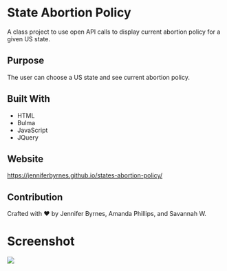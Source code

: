 # State Abortion Policy
A class project to use open API calls to display current abortion policy for a given US state.

## Purpose
The user can choose a US state and see current abortion policy. 

## Built With
* HTML
* Bulma
* JavaScript
* JQuery

## Website
https://jenniferbyrnes.github.io/states-abortion-policy/

## Contribution
Crafted with ❤️ by Jennifer Byrnes, Amanda Phillips, and Savannah W.

# Screenshot
<img src="./assets/images/WeatherDashboardScreenshot.png">
